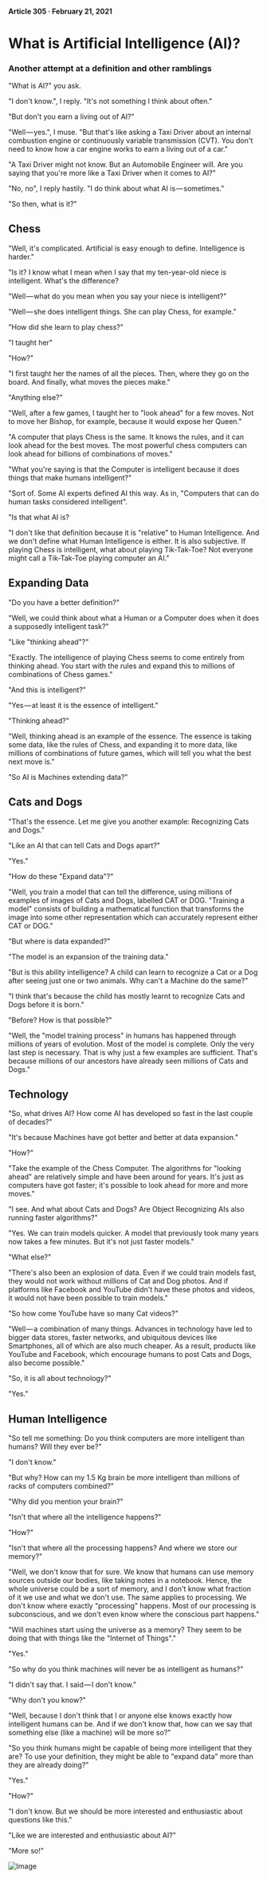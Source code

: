 #### Article 305 · February 21, 2021

# What is Artificial Intelligence (AI)?

### Another attempt at a definition and other ramblings

"What is AI?" you ask.

"I don't know.", I reply. "It's not something I think about often."

"But don't you earn a living out of AI?"

"Well — yes.", I muse. "But that's like asking a Taxi Driver about an internal combustion engine or continuously variable transmission (CVT). You don't need to know how a car engine works to earn a living out of a car."

"A Taxi Driver might not know. But an Automobile Engineer will. Are you saying that you're more like a Taxi Driver when it comes to AI?"

"No, no", I reply hastily. "I do think about what AI is — sometimes."

"So then, what is it?"

## Chess

"Well, it's complicated. Artificial is easy enough to define. Intelligence is harder."

"Is it? I know what I mean when I say that my ten-year-old niece is intelligent. What's the difference?

"Well — what do you mean when you say your niece is intelligent?"

"Well — she does intelligent things. She can play Chess, for example."

"How did she learn to play chess?"

"I taught her"

"How?"

"I first taught her the names of all the pieces. Then, where they go on the board. And finally, what moves the pieces make."

"Anything else?"

"Well, after a few games, I taught her to "look ahead" for a few moves. Not to move her Bishop, for example, because it would expose her Queen."

"A computer that plays Chess is the same. It knows the rules, and it can look ahead for the best moves. The most powerful chess computers can look ahead for billions of combinations of moves."

"What you're saying is that the Computer is intelligent because it does things that make humans intelligent?"

"Sort of. Some AI experts defined AI this way. As in, "Computers that can do human tasks considered intelligent".

"Is that what AI is?

"I don't like that definition because it is "relative" to Human Intelligence. And we don't define what Human Intelligence is either. It is also subjective. If playing Chess is intelligent, what about playing Tik-Tak-Toe? Not everyone might call a Tik-Tak-Toe playing computer an AI."

## Expanding Data

"Do you have a better definition?"

"Well, we could think about what a Human or a Computer does when it does a supposedly intelligent task?"

"Like "thinking ahead"?"

"Exactly. The intelligence of playing Chess seems to come entirely from thinking ahead. You start with the rules and expand this to millions of combinations of Chess games."

"And this is intelligent?"

"Yes — at least it is the essence of intelligent."

"Thinking ahead?"

"Well, thinking ahead is an example of the essence. The essence is taking some data, like the rules of Chess, and expanding it to more data, like millions of combinations of future games, which will tell you what the best next move is."

"So AI is Machines extending data?"

## Cats and Dogs

"That's the essence. Let me give you another example: Recognizing Cats and Dogs."

"Like an AI that can tell Cats and Dogs apart?"

"Yes."

"How do these "Expand data"?"

"Well, you train a model that can tell the difference, using millions of examples of images of Cats and Dogs, labelled CAT or DOG. "Training a model" consists of building a mathematical function that transforms the image into some other representation which can accurately represent either CAT or DOG."

"But where is data expanded?"

"The model is an expansion of the training data."

"But is this ability intelligence? A child can learn to recognize a Cat or a Dog after seeing just one or two animals. Why can't a Machine do the same?"

"I think that's because the child has mostly learnt to recognize Cats and Dogs before it is born."

"Before? How is that possible?"

"Well, the "model training process" in humans has happened through millions of years of evolution. Most of the model is complete. Only the very last step is necessary. That is why just a few examples are sufficient. That's because millions of our ancestors have already seen millions of Cats and Dogs."

## Technology

"So, what drives AI? How come AI has developed so fast in the last couple of decades?"

"It's because Machines have got better and better at data expansion."

"How?"

"Take the example of the Chess Computer. The algorithms for "looking ahead" are relatively simple and have been around for years. It's just as computers have got faster; it's possible to look ahead for more and more moves."

"I see. And what about Cats and Dogs? Are Object Recognizing AIs also running faster algorithms?"

"Yes. We can train models quicker. A model that previously took many years now takes a few minutes. But it's not just faster models."

"What else?"

"There's also been an explosion of data. Even if we could train models fast, they would not work without millions of Cat and Dog photos. And if platforms like Facebook and YouTube didn't have these photos and videos, it would not have been possible to train models."

"So how come YouTube have so many Cat videos?"

"Well — a combination of many things. Advances in technology have led to bigger data stores, faster networks, and ubiquitous devices like Smartphones, all of which are also much cheaper. As a result, products like YouTube and Facebook, which encourage humans to post Cats and Dogs, also become possible."

"So, it is all about technology?"

"Yes."

## Human Intelligence

"So tell me something: Do you think computers are more intelligent than humans? Will they ever be?"

"I don't know."

"But why? How can my 1.5 Kg brain be more intelligent than millions of racks of computers combined?"

"Why did you mention your brain?"

"Isn't that where all the intelligence happens?"

"How?"

"Isn't that where all the processing happens? And where we store our memory?"

"Well, we don't know that for sure. We know that humans can use memory sources outside our bodies, like taking notes in a notebook. Hence, the whole universe could be a sort of memory, and I don't know what fraction of it we use and what we don't use. The same applies to processing. We don't know where exactly "processing" happens. Most of our processing is subconscious, and we don't even know where the conscious part happens."

"Will machines start using the universe as a memory? They seem to be doing that with things like the "Internet of Things"."

"Yes."

"So why do you think machines will never be as intelligent as humans?"

"I didn't say that. I said — I don't know."

"Why don't you know?"

"Well, because I don't think that I or anyone else knows exactly how intelligent humans can be. And if we don't know that, how can we say that something else (like a machine) will be more so?"

"So you think humans might be capable of being more intelligent that they are? To use your definition, they might be able to "expand data" more than they are already doing?"

"Yes."

"How?"

"I don't know. But we should be more interested and enthusiastic about questions like this."

"Like we are interested and enthusiastic about AI?"

"More so!"

![Image](https://cdn-images-1.medium.com/max/800/1*IIWYQHakviPAQ9UnIiHjKw.jpeg)